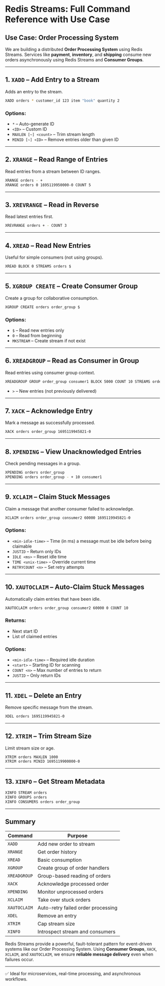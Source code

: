 # Redis Streams: Full Command Reference with Use Case

## Use Case: Order Processing System

We are building a distributed **Order Processing System** using Redis Streams. Services like **payment**, **inventory**, and **shipping** consume new orders asynchronously using Redis Streams and **Consumer Groups**.

---

## 1. `XADD` – Add Entry to a Stream

Adds an entry to the stream.

```bash
XADD orders * customer_id 123 item "book" quantity 2
```

### Options:

- `*` – Auto-generate ID
- `<ID>` – Custom ID
- `MAXLEN [~] <count>` – Trim stream length
- `MINID [~] <ID>` – Remove entries older than given ID

---

## 2. `XRANGE` – Read Range of Entries

Read entries from a stream between ID ranges.

```bash
XRANGE orders - +
XRANGE orders 0 1695119950000-0 COUNT 5
```

---

## 3. `XREVRANGE` – Read in Reverse

Read latest entries first.

```bash
XREVRANGE orders + - COUNT 3
```

---

## 4. `XREAD` – Read New Entries

Useful for simple consumers (not using groups).

```bash
XREAD BLOCK 0 STREAMS orders $
```

---

## 5. `XGROUP CREATE` – Create Consumer Group

Create a group for collaborative consumption.

```bash
XGROUP CREATE orders order_group $
```

### Options:

- `$` – Read new entries only
- `0` – Read from beginning
- `MKSTREAM` – Create stream if not exist

---

## 6. `XREADGROUP` – Read as Consumer in Group

Read entries using consumer group context.

```bash
XREADGROUP GROUP order_group consumer1 BLOCK 5000 COUNT 10 STREAMS orders >
```

- `>` – New entries (not previously delivered)

---

## 7. `XACK` – Acknowledge Entry

Mark a message as successfully processed.

```bash
XACK orders order_group 1695119945821-0
```

---

## 8. `XPENDING` – View Unacknowledged Entries

Check pending messages in a group.

```bash
XPENDING orders order_group
XPENDING orders order_group - + 10 consumer1
```

---

## 9. `XCLAIM` – Claim Stuck Messages

Claim a message that another consumer failed to acknowledge.

```bash
XCLAIM orders order_group consumer2 60000 1695119945821-0
```

### Options:

- `<min-idle-time>` – Time (in ms) a message must be idle before being claimable
- `JUSTID` – Return only IDs
- `IDLE <ms>` – Reset idle time
- `TIME <unix-time>` – Override current time
- `RETRYCOUNT <n>` – Set retry attempts

---

## 10. `XAUTOCLAIM` – Auto-Claim Stuck Messages

Automatically claim entries that have been idle.

```bash
XAUTOCLAIM orders order_group consumer2 60000 0 COUNT 10
```

### Returns:

- Next start ID
- List of claimed entries

### Options:

- `<min-idle-time>` – Required idle duration
- `<start>` – Starting ID for scanning
- `COUNT <n>` – Max number of entries to return
- `JUSTID` – Only return IDs

---

## 11. `XDEL` – Delete an Entry

Remove specific message from the stream.

```bash
XDEL orders 1695119945821-0
```

---

## 12. `XTRIM` – Trim Stream Size

Limit stream size or age.

```bash
XTRIM orders MAXLEN 1000
XTRIM orders MINID 1695119900000-0
```

---

## 13. `XINFO` – Get Stream Metadata

```bash
XINFO STREAM orders
XINFO GROUPS orders
XINFO CONSUMERS orders order_group
```

---

## Summary

| Command      | Purpose                            |
| ------------ | ---------------------------------- |
| `XADD`       | Add new order to stream            |
| `XRANGE`     | Get order history                  |
| `XREAD`      | Basic consumption                  |
| `XGROUP`     | Create group of order handlers     |
| `XREADGROUP` | Group-based reading of orders      |
| `XACK`       | Acknowledge processed order        |
| `XPENDING`   | Monitor unprocessed orders         |
| `XCLAIM`     | Take over stuck orders             |
| `XAUTOCLAIM` | Auto-retry failed order processing |
| `XDEL`       | Remove an entry                    |
| `XTRIM`      | Cap stream size                    |
| `XINFO`      | Introspect stream and consumers    |

Redis Streams provide a powerful, fault-tolerant pattern for event-driven systems like our Order Processing System. Using **Consumer Groups**, `XACK`, `XCLAIM`, and `XAUTOCLAIM`, we ensure **reliable message delivery** even when failures occur.

---

✅ Ideal for microservices, real-time processing, and asynchronous workflows.
